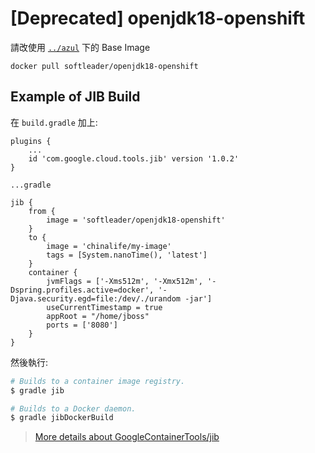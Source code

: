 # [Deprecated] openjdk18-openshift

請改使用 [`../azul`](../azul) 下的 Base Image

```
docker pull softleader/openjdk18-openshift
```

## Example of JIB Build

在 `build.gradle` 加上:

```
plugins {
	...
    id 'com.google.cloud.tools.jib' version '1.0.2'
}

...gradle

jib {
	from {
		image = 'softleader/openjdk18-openshift'
	}
	to {
		image = 'chinalife/my-image'
		tags = [System.nanoTime(), 'latest']
	}
	container {
		jvmFlags = ['-Xms512m', '-Xmx512m', '-Dspring.profiles.active=docker', '-Djava.security.egd=file:/dev/./urandom -jar']
		useCurrentTimestamp = true
		appRoot = "/home/jboss"
		ports = ['8080']
	}
}
```

然後執行:

```sh
# Builds to a container image registry.
$ gradle jib

# Builds to a Docker daemon.
$ gradle jibDockerBuild
```

> [More details about GoogleContainerTools/jib](https://github.com/GoogleContainerTools/jib/tree/master/jib-gradle-plugin)
